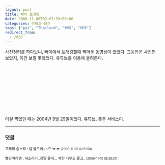 ```yaml
---
layout: post
title: 빠이 트래킹
date: 2006-11-08T02:07:39+09:00
categories: 여행과-음식
tags: ["pai", "Thailand", "빠이", "태국"]
redirect_from:
  - /682
---
```


사진정리를 하다보니, 빠이에서 트래킹할때 찍어둔 동영상이 있었다. 그동안은 사진만 보았지, 이건 보질 못했었다. 유튜브를 이용해 올려둔다.

<object ><param name="movie" value="http://www.youtube.com/v/QbavScSd-H4"></param><embed src="http://www.youtube.com/v/QbavScSd-H4" type="application/x-shockwave-flash" ></embed></object>

이걸 찍었던 때는 2004년 9월 29일이었다. 유튜브. 좋은 서비스다.

* * *

### 댓글



<!--- cmt:1076 --->
<!--- mail: --->
<!--- parent:0 --->

<small>고래의 숨소리 : 넘 짧으여~~으 ㅠ.ㅠ <small>(2006-11-08 02:51:50)</small></small>


<!--- cmt:1077 --->
<!--- mail: --->
<!--- parent:0 --->

<small>빨강머리앤 : 새소리가..정말 좋네... 꽉찬 나무도 좋고.. <small>(2006-11-10 05:26:27)</small></small>

